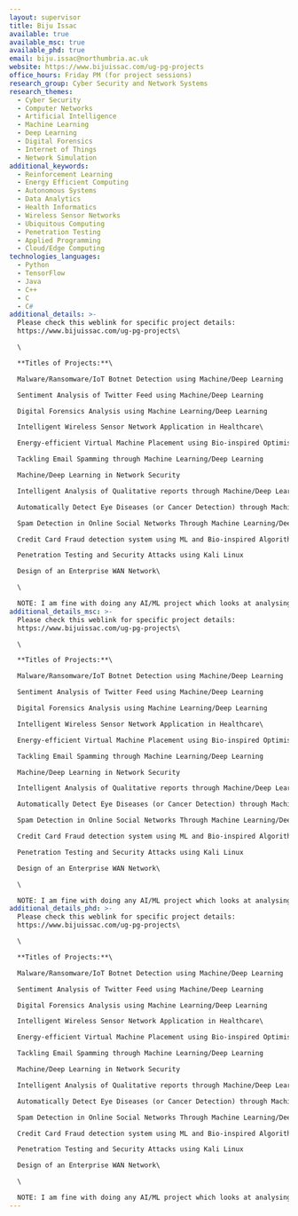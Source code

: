 ```yaml
---
layout: supervisor
title: Biju Issac
available: true
available_msc: true
available_phd: true
email: biju.issac@northumbria.ac.uk
website: https://www.bijuissac.com/ug-pg-projects
office_hours: Friday PM (for project sessions)
research_group: Cyber Security and Network Systems
research_themes:
  - Cyber Security
  - Computer Networks
  - Artificial Intelligence
  - Machine Learning
  - Deep Learning
  - Digital Forensics
  - Internet of Things
  - Network Simulation
additional_keywords:
  - Reinforcement Learning
  - Energy Efficient Computing
  - Autonomous Systems
  - Data Analytics
  - Health Informatics
  - Wireless Sensor Networks
  - Ubiquitous Computing
  - Penetration Testing
  - Applied Programming
  - Cloud/Edge Computing
technologies_languages:
  - Python
  - TensorFlow
  - Java
  - C++
  - C
  - C#
additional_details: >-
  Please check this weblink for specific project details:
  https://www.bijuissac.com/ug-pg-projects\

  \

  **Titles of Projects:**\

  Malware/Ransomware/IoT Botnet Detection using Machine/Deep Learning

  Sentiment Analysis of Twitter Feed using Machine/Deep Learning

  Digital Forensics Analysis using Machine Learning/Deep Learning

  Intelligent Wireless Sensor Network Application in Healthcare\

  Energy-efficient Virtual Machine Placement using Bio-inspired Optimisation Algorithms

  Tackling Email Spamming through Machine Learning/Deep Learning

  Machine/Deep Learning in Network Security

  Intelligent Analysis of Qualitative reports through Machine/Deep Learning

  Automatically Detect Eye Diseases (or Cancer Detection) through Machine/Deep Learning

  Spam Detection in Online Social Networks Through Machine Learning/Deep Learning\

  Credit Card Fraud detection system using ML and Bio-inspired Algorithms

  Penetration Testing and Security Attacks using Kali Linux

  Design of an Enterprise WAN Network\

  \

  NOTE: I am fine with doing any AI/ML project which looks at analysing a dataset in any field. If you have any related project ideas or others, please feel free to discuss that with me (email: biju.issac@northumbria.ac.uk).
additional_details_msc: >-
  Please check this weblink for specific project details:
  https://www.bijuissac.com/ug-pg-projects\

  \

  **Titles of Projects:**\

  Malware/Ransomware/IoT Botnet Detection using Machine/Deep Learning

  Sentiment Analysis of Twitter Feed using Machine/Deep Learning

  Digital Forensics Analysis using Machine Learning/Deep Learning

  Intelligent Wireless Sensor Network Application in Healthcare\

  Energy-efficient Virtual Machine Placement using Bio-inspired Optimisation Algorithms

  Tackling Email Spamming through Machine Learning/Deep Learning

  Machine/Deep Learning in Network Security

  Intelligent Analysis of Qualitative reports through Machine/Deep Learning

  Automatically Detect Eye Diseases (or Cancer Detection) through Machine/Deep Learning

  Spam Detection in Online Social Networks Through Machine Learning/Deep Learning\

  Credit Card Fraud detection system using ML and Bio-inspired Algorithms

  Penetration Testing and Security Attacks using Kali Linux

  Design of an Enterprise WAN Network\

  \

  NOTE: I am fine with doing any AI/ML project which looks at analysing a dataset in any field. If you have any related project ideas or others, please feel free to discuss that with me (email: biju.issac@northumbria.ac.uk).
additional_details_phd: >-
  Please check this weblink for specific project details:
  https://www.bijuissac.com/ug-pg-projects\

  \

  **Titles of Projects:**\

  Malware/Ransomware/IoT Botnet Detection using Machine/Deep Learning

  Sentiment Analysis of Twitter Feed using Machine/Deep Learning

  Digital Forensics Analysis using Machine Learning/Deep Learning

  Intelligent Wireless Sensor Network Application in Healthcare\

  Energy-efficient Virtual Machine Placement using Bio-inspired Optimisation Algorithms

  Tackling Email Spamming through Machine Learning/Deep Learning

  Machine/Deep Learning in Network Security

  Intelligent Analysis of Qualitative reports through Machine/Deep Learning

  Automatically Detect Eye Diseases (or Cancer Detection) through Machine/Deep Learning

  Spam Detection in Online Social Networks Through Machine Learning/Deep Learning\

  Credit Card Fraud detection system using ML and Bio-inspired Algorithms

  Penetration Testing and Security Attacks using Kali Linux

  Design of an Enterprise WAN Network\

  \

  NOTE: I am fine with doing any AI/ML project which looks at analysing a dataset in any field. If you have any related project ideas or others, please feel free to discuss that with me (email: biju.issac@northumbria.ac.uk).
---
```

